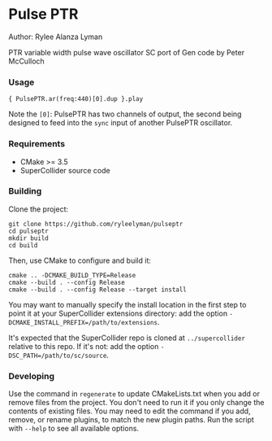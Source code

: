 # Pulse PTR

Author: Rylee Alanza Lyman

PTR variable width pulse wave oscillator
SC port of Gen code by Peter McCulloch

### Usage

```supercollider
{ PulsePTR.ar(freq:440)[0].dup }.play
```

Note the `[0]`: PulsePTR has two channels of output, the second being designed to feed into the `sync` input of another PulsePTR oscillator.

### Requirements

- CMake >= 3.5
- SuperCollider source code

### Building

Clone the project:

    git clone https://github.com/ryleelyman/pulseptr
    cd pulseptr
    mkdir build
    cd build

Then, use CMake to configure and build it:

    cmake .. -DCMAKE_BUILD_TYPE=Release
    cmake --build . --config Release
    cmake --build . --config Release --target install

You may want to manually specify the install location in the first step to point it at your
SuperCollider extensions directory: add the option `-DCMAKE_INSTALL_PREFIX=/path/to/extensions`.

It's expected that the SuperCollider repo is cloned at `../supercollider` relative to this repo. If
it's not: add the option `-DSC_PATH=/path/to/sc/source`.

### Developing

Use the command in `regenerate` to update CMakeLists.txt when you add or remove files from the
project. You don't need to run it if you only change the contents of existing files. You may need to
edit the command if you add, remove, or rename plugins, to match the new plugin paths. Run the
script with `--help` to see all available options.
